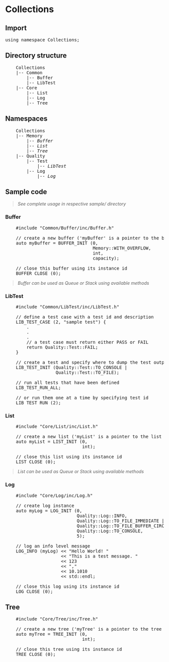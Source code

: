# Collections

## Import
<pre>
using namespace Collections;
</pre>

## Directory structure
<pre>
    Collections
    |-- Common
        |-- Buffer
        |-- LibTest                 
    |-- Core          
        |-- List
        |-- Log
        |-- Tree
</pre>

## Namespaces
<pre>
    Collections
    |-- Memory
        |-- <i>Buffer</i>
        |-- <i>List</i>
        |-- <i>Tree</i>
    |-- Quality
        |-- Test
            |-- <i>LibTest</i>
        |-- Log
            |-- <i>Log</i>
</pre>

## Sample code
>*See complete usage in respective sample/ directory*

### Buffer
<pre>
    #include "Common/Buffer/inc/Buffer.h"

    // create a new buffer ('myBuffer' is a pointer to the buffer instance created)
    auto myBuffer = BUFFER_INIT (0,                                 // instance id
                                 Memory::WITH_OVERFLOW,             // circular buffer type        
                                 int,                               // holds integer
                                 capacity);                         // buffer capacity

    // close this buffer using its instance id
    BUFFER_CLOSE (0);
</pre>

>*Buffer can be used as Queue or Stack using available methods*

### LibTest
<pre>
    #include "Common/LibTest/inc/LibTest.h"

    // define a test case with a test id and description
    LIB_TEST_CASE (2, "sample test") {
        .
        .
        .
        // a test case must return either PASS or FAIL
        return Quality::Test::FAIL;
    } 

    // create a test and specify where to dump the test output
    LIB_TEST_INIT (Quality::Test::TO_CONSOLE |                      // dump to console 
                   Quality::Test::TO_FILE);                         // dump to file (./LibTestSaves/libtest_log.txt)

    // run all tests that have been defined
    LIB_TEST_RUN_ALL;

    // or run them one at a time by specifying test id
    LIB_TEST_RUN (2);
</pre>

### List
<pre>
    #include "Core/List/inc/List.h"

    // create a new list ('myList' is a pointer to the list instance created)
    auto myList = LIST_INIT (0,                                     // instance id
                             int);                                  // holds integer

    // close this list using its instance id
    LIST_CLOSE (0);
</pre>

>*List can be used as Queue or Stack using available methods*

### Log
<pre>
    #include "Core/Log/inc/Log.h"

    // create log instance
    auto myLog = LOG_INIT (0,                                       // instance id 
                           Quality::Log::INFO,                      // only log INFO level messages
                           Quality::Log::TO_FILE_IMMEDIATE |        // dump log to file (in ./LogSaves/)
                           Quality::Log::TO_FILE_BUFFER_CIRCULAR |  // dump log to circular buffered file with capacity
                           Quality::Log::TO_CONSOLE,                // dump log to console
                           5);                                      // circular buffered log file capacity

    // log an info level message
    LOG_INFO (myLog) << "Hello World! " 
                     << "This is a test message. " 
                     << 123 
                     << "," 
                     << 10.1010 
                     << std::endl;

    // close this log using its instance id 
    LOG_CLOSE (0);
</pre>

## Tree
<pre>
    #include "Core/Tree/inc/Tree.h"

    // create a new tree ('myTree' is a pointer to the tree instance created)
    auto myTree = TREE_INIT (0,                                     // instance id 
                             int);                                  // holds integer

    // close this tree using its instance id
    TREE_CLOSE (0);
</pre>